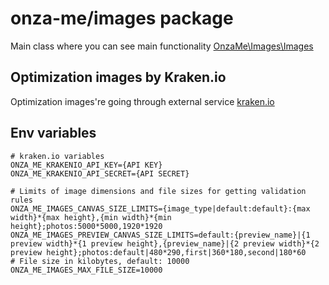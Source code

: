 # onza-me/images package

Main class where you can see main functionality [OnzaMe\Images\Images](https://github.com/Onza-Me/images/blob/master/src/Images.php)

## Optimization images by Kraken.io
Optimization images're going through external service [kraken.io](https://kraken.io)

## Env variables

    # kraken.io variables
    ONZA_ME_KRAKENIO_API_KEY={API KEY}
    ONZA_ME_KRAKENIO_API_SECRET={API SECRET}
    
    # Limits of image dimensions and file sizes for getting validation rules
    ONZA_ME_IMAGES_CANVAS_SIZE_LIMITS={image_type|default:default}:{max width}*{max height},{min width}*{min height};photos:5000*5000,1920*1920
    ONZA_ME_IMAGES_PREVIEW_CANVAS_SIZE_LIMITS=default:{preview_name}|{1 preview width}*{1 preview height},{preview_name}|{2 preview width}*{2 preview height};photos:default|480*290,first|360*180,second|180*60
    # File size in kilobytes, default: 10000
    ONZA_ME_IMAGES_MAX_FILE_SIZE=10000
